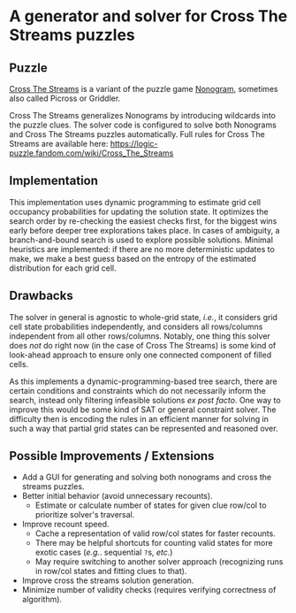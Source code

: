 # A generator and solver for Cross The Streams puzzles

## Puzzle
[Cross The Streams](https://logic-puzzle.fandom.com/wiki/Cross_The_Streams) is a variant of the puzzle game [Nonogram](https://en.wikipedia.org/wiki/Nonogram), sometimes also called Picross or Griddler.

Cross The Streams generalizes Nonograms by introducing wildcards into the puzzle clues. The solver code is configured to solve both Nonograms and Cross The Streams puzzles automatically. Full rules for Cross The Streams are available here: https://logic-puzzle.fandom.com/wiki/Cross_The_Streams

## Implementation
This implementation uses dynamic programming to estimate grid cell occupancy probabilities for updating the solution state. It optimizes the search order by re-checking the easiest checks first, for the biggest wins early before deeper tree explorations takes place. In cases of ambiguity, a branch-and-bound search is used to explore possible solutions. Minimal heuristics are implemented: if there are no more deterministic updates to make, we make a best guess based on the entropy of the estimated distribution for each grid cell.

## Drawbacks
The solver in general is agnostic to whole-grid state, *i.e.*, it considers grid cell state probabilities independently, and considers all rows/columns independent from all other rows/columns. Notably, one thing this solver does *not* do right now (in the case of Cross The Streams) is some kind of look-ahead approach to ensure only one connected component of filled cells.

As this implements a dynamic-programming-based tree search, there are certain conditions and constraints which do not necessarily inform the search, instead only filtering infeasible solutions *ex post facto*. One way to improve this would be some kind of SAT or general constraint solver. The difficulty then is encoding the rules in an efficient manner for solving in such a way that partial grid states can be represented and reasoned over.

## Possible Improvements / Extensions

* Add a GUI for generating and solving both nonograms and cross the streams puzzles.
* Better initial behavior (avoid unnecessary recounts).
  * Estimate or calculate number of states for given clue row/col to prioritize solver's traversal.
* Improve recount speed.
  * Cache a representation of valid row/col states for faster recounts.
  * There may be helpful shortcuts for counting valid states for more exotic cases (*e.g.*. sequential `?`s, *etc.*)
  * May require switching to another solver approach (recognizing runs in row/col states and fitting clues to that).
* Improve cross the streams solution generation.
* Minimize number of validity checks (requires verifying correctness of algorithm).

